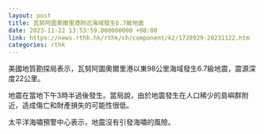 ```yaml
---
layout: post
title: 瓦努阿圖奧爾里港附近海域發生6.7級地震
date: 2023-11-22 13:53:59.000000000 +08:00
link: https://news.rthk.hk/rthk/ch/component/k2/1728929-20231122.htm
categories: rthk
---
```


美國地質勘探局表示，瓦努阿圖奧爾里港以東98公里海域發生6.7級地震，震源深度22公里。

地震在當地下午3時半過後發生。當局說，由於地震發生在人口稀少的島嶼群附近，造成傷亡和財產損失的可能性很低。

太平洋海嘯預警中心表示，地震沒有引發海嘯的風險。
